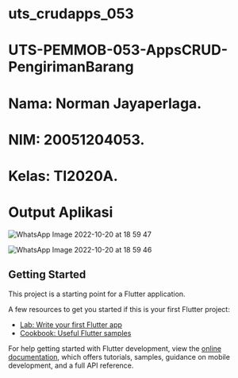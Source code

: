# uts_crudapps_053

# UTS-PEMMOB-053-AppsCRUD-PengirimanBarang

# Nama: Norman Jayaperlaga.
# NIM: 20051204053.
# Kelas: TI2020A.

# Output Aplikasi
![WhatsApp Image 2022-10-20 at 18 59 47](https://user-images.githubusercontent.com/116265627/196943117-eba910bb-43b2-4e54-bbd6-7bee71810fb7.jpeg)

![WhatsApp Image 2022-10-20 at 18 59 46](https://user-images.githubusercontent.com/116265627/196943148-c36b6831-6aa2-46e2-8e01-c496ed83a87b.jpeg)

## Getting Started

This project is a starting point for a Flutter application.

A few resources to get you started if this is your first Flutter project:

- [Lab: Write your first Flutter app](https://docs.flutter.dev/get-started/codelab)
- [Cookbook: Useful Flutter samples](https://docs.flutter.dev/cookbook)

For help getting started with Flutter development, view the
[online documentation](https://docs.flutter.dev/), which offers tutorials,
samples, guidance on mobile development, and a full API reference.
